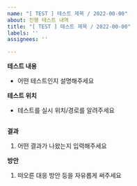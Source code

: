 ```yaml
---
name: "[ TEST ] 테스트 제목 / 2022-00-00"
about: 진행 테스트 내역
title: "[ TEST ] 테스트 제목 / 2022-00-00"
labels: ''
assignees: ''

---
```


**테스트 내용**
- 어떤 테스트인지 설명해주세요

**테스트 위치**
- 테스트를 실시 위치/경로를 알려주세요
```
```

**결과**
1. 어떤 결과가 나왔는지 입력해주세요

**방안**
1. 떠오른 대응 방안 등을 자유롭게 써주세요

